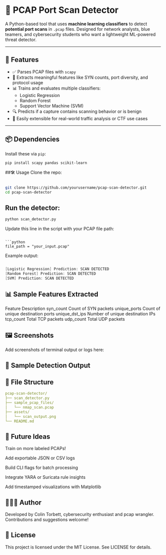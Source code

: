 # 🧠 PCAP Port Scan Detector

A Python-based tool that uses **machine learning classifiers** to detect **potential port scans** in `.pcap` files. Designed for network analysts, blue teamers, and cybersecurity students who want a lightweight ML-powered threat detector.

---

## 🚀 Features

- ✅ Parses PCAP files with `scapy`
- 🧠 Extracts meaningful features like SYN counts, port diversity, and protocol usage
- 📊 Trains and evaluates multiple classifiers:
  - Logistic Regression
  - Random Forest
  - Support Vector Machine (SVM)
- 🔍 Predicts if a capture contains scanning behavior or is benign
- 📝 Easily extensible for real-world traffic analysis or CTF use cases

---

## 📦 Dependencies

Install these via `pip`:

```bash
pip install scapy pandas scikit-learn
```
##🛠️ Usage
Clone the repo:

```bash

git clone https://github.com/yourusername/pcap-scan-detector.git
cd pcap-scan-detector
```
## Run the detector:

```bash
python scan_detector.py
```
Update this line in the script with your PCAP file path:
```

```python
file_path = "your_input.pcap"
```

Example output:

```csharp

[Logistic Regression] Prediction: SCAN DETECTED
[Random Forest] Prediction: SCAN DETECTED
[SVM] Prediction: SCAN DETECTED
```
## 📊 Sample Features Extracted

Feature	Description
syn_count	Count of SYN packets
unique_ports	Count of unique destination ports
unique_dst_ips	Number of unique destination IPs
tcp_count	Total TCP packets
udp_count	Total UDP packets
## 🖼️ Screenshots
Add screenshots of terminal output or logs here:
<TO DO>
## 🔎 Sample Detection Output
<TO DO>

## 📁 File Structure
```yaml
pcap-scan-detector/
├── scan_detector.py
├── sample_pcap_files/
│   └── nmap_scan.pcap
├── assets/
│   └── scan_output.png
└── README.md
```
## 🧠 Future Ideas
 Train on more labeled PCAPs!

 Add exportable JSON or CSV logs

 Build CLI flags for batch processing

 Integrate YARA or Suricata rule insights

 Add timestamped visualizations with Matplotlib

## 🧙🏽‍♂️ Author
Developed by Colin Torbett, cybersecurity enthusiast and pcap wrangler.
Contributions and suggestions welcome!

## 📜 License
This project is licensed under the MIT License. See LICENSE for details.